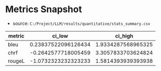 # Metrics Snapshot

- source: `C:/Project/LLM/results/quantitative/stats_summary.csv`

| metric | ci_low | ci_high |
|---|---|---|
| bleu | 0.23837522096126434 | 1.9334287568965325 |
| chrf | -0.2642577718005459 | 3.3057833703624824 |
| rougeL | -1.0732323232323233 | 1.5814393939393938 |
